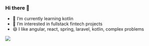### Hi there 👋

<!--
**Eldemirus/Eldemirus** is a ✨ _special_ ✨ repository because its `README.md` (this file) appears on your GitHub profile.

Here are some ideas to get you started:

- 🔭 I’m currently working on ...
- 🌱 I’m currently learning ...
- 👯 I’m looking to collaborate on ...
- 🤔 I’m looking for help with ...
- 💬 Ask me about ...
- 📫 How to reach me: ...
- 😄 Pronouns: ...
- ⚡ Fun fact: ...
-->
- 🌱 I’m currently learning kotlin
- 👯 I’m interested in fullstack fintech projects
- 😄 I like angular, react, spring, laravel, kotlin, complex problems

<img src="https://wakatime.com/share/@eldemirus/d2b35759-781f-415c-8dda-d414fdc16101.svg">
